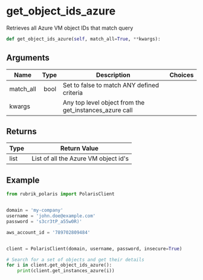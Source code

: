# get_object_ids_azure

Retrieves all Azure VM object IDs that match query

```py
def get_object_ids_azure(self, match_all=True, **kwargs):
```

## Arguments

| Name        | Type | Description                                                                 | Choices |
|-------------|------|-----------------------------------------------------------------------------|---------|
| match_all  | bool | Set to false to match ANY defined criteria |  |
| kwargs  |  | Any top level object from the get_instances_azure call |  |


## Returns

| Type | Return Value                                                                                  |
|------|-----------------------------------------------------------------------------------------------|
| list | List of all the Azure VM object id's |



## Example

```py
from rubrik_polaris import PolarisClient


domain = 'my-company'
username = 'john.doe@example.com'
password = 's3cr3tP_a55w0R)'

aws_account_id = '789702809484'


client = PolarisClient(domain, username, password, insecure=True)

# Search for a set of objects and get their details
for i in client.get_object_ids_azure():
    print(client.get_instances_azure(i))

```
